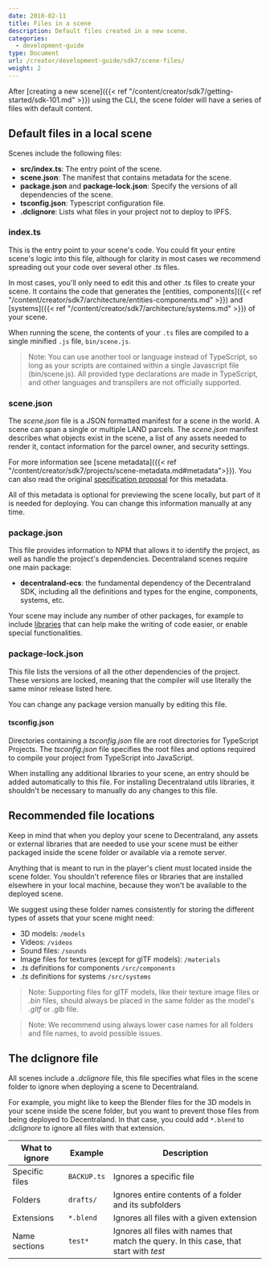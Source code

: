 ```yaml
---
date: 2018-02-11
title: Files in a scene
description: Default files created in a new scene.
categories:
  - development-guide
type: Document
url: /creator/development-guide/sdk7/scene-files/
weight: 2
---
```


After [creating a new scene]({{< ref "/content/creator/sdk7/getting-started/sdk-101.md" >}}) using the CLI, the scene folder will have a series of files with default content.

## Default files in a local scene

Scenes include the following files:

- **src/index.ts**: The entry point of the scene.
- **scene.json**: The manifest that contains metadata for the scene.
- **package.json** and **package-lock.json**: Specify the versions of all dependencies of the scene.
- **tsconfig.json**: Typescript configuration file.
- **.dclignore**: Lists what files in your project not to deploy to IPFS.

### index.ts

This is the entry point to your scene's code. You could fit your entire scene's logic into this file, although for clarity in most cases we recommend spreading out your code over several other _.ts_ files.

In most cases, you'll only need to edit this and other .ts files to create your scene. It contains the code that generates the [entities, components]({{< ref "/content/creator/sdk7/architecture/entities-components.md" >}}) and [systems]({{< ref "/content/creator/sdk7/architecture/systems.md" >}}) of your scene.

When running the scene, the contents of your `.ts` files are compiled to a single minified `.js` file, `bin/scene.js`. 

> Note: You can use another tool or language instead of TypeScript, so long as your scripts are contained within a single Javascript file (bin/scene.js). All provided type declarations are made in TypeScript, and other languages and transpilers are not officially supported.

### scene.json

The _scene.json_ file is a JSON formatted manifest for a scene in the world. A scene can span a single or multiple LAND parcels. The _scene.json_ manifest describes what objects exist in the scene, a list of any assets needed to render it, contact information for the parcel owner, and security settings. 

For more information see [scene metadata]({{< ref "/content/creator/sdk7/projects/scene-metadata.md#metadata">}}). You can also read the original [specification proposal](https://github.com/decentraland/proposals/blob/master/dsp/0020.mediawiki) for this metadata.

All of this metadata is optional for previewing the scene locally, but part of it is needed for deploying. You can change this information manually at any time.

### package.json

This file provides information to NPM that allows it to identify the project, as well as handle the project's dependencies. Decentraland scenes require one main package:

- **decentraland-ecs**: the fundamental dependency of the Decentraland SDK, including all the definitions and types for the engine, components, systems, etc.

Your scene may include any number of other packages, for example to include [libraries](https://github.com/decentraland-scenes/Awesome-Repository#Libraries) that can help make the writing of code easier, or enable special functionalities.

### package-lock.json

This file lists the versions of all the other dependencies of the project. These versions are locked, meaning that the compiler will use literally the same minor release listed here.

You can change any package version manually by editing this file.

#### tsconfig.json

Directories containing a _tsconfig.json_ file are root directories for TypeScript Projects. The _tsconfig.json_ file specifies the root files and options required to compile your project from TypeScript into JavaScript.

When installing any additional libraries to your scene, an entry should be added automatically to this file. For installing Decentraland utils libraries, it shouldn't be necessary to manually do any changes to this file.


## Recommended file locations

Keep in mind that when you deploy your scene to Decentraland, any assets or external libraries that are needed to use your scene must be either packaged inside the scene folder or available via a remote server.

Anything that is meant to run in the player's client must located inside the scene folder. You shouldn't reference files or libraries that are installed elsewhere in your local machine, because they won't be available to the deployed scene.

We suggest using these folder names consistently for storing the different types of assets that your scene might need:

- 3D models: `/models`
- Videos: `/videos`
- Sound files: `/sounds`
- Image files for textures (except for glTF models): `/materials`
- _.ts_ definitions for components `/src/components`
- _.ts_ definitions for systems `/src/systems`

> Note: Supporting files for glTF models, like their texture image files or _.bin_ files, should always be placed in the same folder as the model's _.gltf_ or _.glb_ file.

> Note: We recommend using always lower case names for all folders and file names, to avoid possible issues.

## The dclignore file

All scenes include a _.dclignore_ file, this file specifies what files in the scene folder to ignore when deploying a scene to Decentraland.

For example, you might like to keep the Blender files for the 3D models in your scene inside the scene folder, but you want to prevent those files from being deployed to Decentraland. In that case, you could add `*.blend` to _.dclignore_ to ignore all files with that extension.

| What to ignore | Example     | Description                                                                             |
| -------------- | ----------- | --------------------------------------------------------------------------------------- |
| Specific files | `BACKUP.ts` | Ignores a specific file                                                                 |
| Folders        | `drafts/`   | Ignores entire contents of a folder and its subfolders                                  |
| Extensions     | `*.blend`   | Ignores all files with a given extension                                                |
| Name sections  | `test*`     | Ignores all files with names that match the query. In this case, that start with _test_ |

